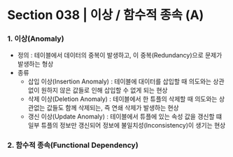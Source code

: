 # Section 038 | 이상 / 함수적 종속 (A)

### 1. 이상(Anomaly)
- 정의 : 테이블에서 데이터의 중복이 발생하고, 이 중복(Redundancy)으로 문제가 발생하는 형상
- 종류
  - 삽입 이상(Insertion Anomaly) : 테이블에 대이터를 삽입할 때 의도와는 상관 없이 원하지 않은 값들로 인해 삽입할 수 없게 되는 현상
  - 삭제 이상(Deletion Anomaly) : 테이블에서 한 튜플의 삭제할 때 의도와는 상관없는 값들도 함께 삭제되는, 즉 연쇄 삭제가 발생하는 현상
  - 갱신 이상(Update Anomaly) : 테이블에서 튜플에 있는 속성 값을 갱신할 떄 일부 튜플의 정보만 갱신되어 정보에 불일치성(Inconsistency)이 생기는 현상

### 2. 함수적 종속(Functional Dependency)